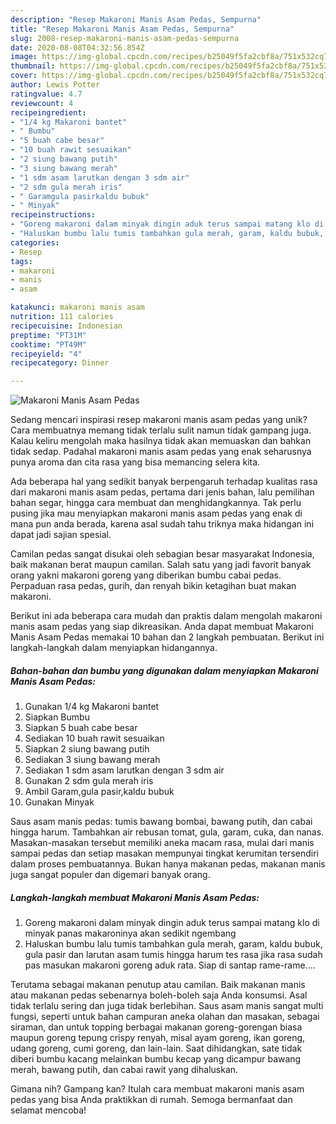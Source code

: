 ```yaml
---
description: "Resep Makaroni Manis Asam Pedas, Sempurna"
title: "Resep Makaroni Manis Asam Pedas, Sempurna"
slug: 2008-resep-makaroni-manis-asam-pedas-sempurna
date: 2020-08-08T04:32:56.854Z
image: https://img-global.cpcdn.com/recipes/b25049f5fa2cbf8a/751x532cq70/makaroni-manis-asam-pedas-foto-resep-utama.jpg
thumbnail: https://img-global.cpcdn.com/recipes/b25049f5fa2cbf8a/751x532cq70/makaroni-manis-asam-pedas-foto-resep-utama.jpg
cover: https://img-global.cpcdn.com/recipes/b25049f5fa2cbf8a/751x532cq70/makaroni-manis-asam-pedas-foto-resep-utama.jpg
author: Lewis Potter
ratingvalue: 4.7
reviewcount: 4
recipeingredient:
- "1/4 kg Makaroni bantet"
- " Bumbu"
- "5 buah cabe besar"
- "10 buah rawit sesuaikan"
- "2 siung bawang putih"
- "3 siung bawang merah"
- "1 sdm asam larutkan dengan 3 sdm air"
- "2 sdm gula merah iris"
- " Garamgula pasirkaldu bubuk"
- " Minyak"
recipeinstructions:
- "Goreng makaroni dalam minyak dingin aduk terus sampai matang klo di minyak panas makaroninya akan sedikit ngembang"
- "Haluskan bumbu lalu tumis tambahkan gula merah, garam, kaldu bubuk, gula pasir dan larutan asam tumis hingga harum tes rasa jika rasa sudah pas masukan makaroni goreng aduk rata. Siap di santap rame-rame...."
categories:
- Resep
tags:
- makaroni
- manis
- asam

katakunci: makaroni manis asam 
nutrition: 111 calories
recipecuisine: Indonesian
preptime: "PT31M"
cooktime: "PT49M"
recipeyield: "4"
recipecategory: Dinner

---
```



![Makaroni Manis Asam Pedas](https://img-global.cpcdn.com/recipes/b25049f5fa2cbf8a/751x532cq70/makaroni-manis-asam-pedas-foto-resep-utama.jpg)

Sedang mencari inspirasi resep makaroni manis asam pedas yang unik? Cara membuatnya memang tidak terlalu sulit namun tidak gampang juga. Kalau keliru mengolah maka hasilnya tidak akan memuaskan dan bahkan tidak sedap. Padahal makaroni manis asam pedas yang enak seharusnya punya aroma dan cita rasa yang bisa memancing selera kita.

Ada beberapa hal yang sedikit banyak berpengaruh terhadap kualitas rasa dari makaroni manis asam pedas, pertama dari jenis bahan, lalu pemilihan bahan segar, hingga cara membuat dan menghidangkannya. Tak perlu pusing jika mau menyiapkan makaroni manis asam pedas yang enak di mana pun anda berada, karena asal sudah tahu triknya maka hidangan ini dapat jadi sajian spesial.

Camilan pedas sangat disukai oleh sebagian besar masyarakat Indonesia, baik makanan berat maupun camilan. Salah satu yang jadi favorit banyak orang yakni makaroni goreng yang diberikan bumbu cabai pedas. Perpaduan rasa pedas, gurih, dan renyah bikin ketagihan buat makan makaroni.


Berikut ini ada beberapa cara mudah dan praktis dalam mengolah makaroni manis asam pedas yang siap dikreasikan. Anda dapat membuat Makaroni Manis Asam Pedas memakai 10 bahan dan 2 langkah pembuatan. Berikut ini langkah-langkah dalam menyiapkan hidangannya.

<!--inarticleads1-->

##### Bahan-bahan dan bumbu yang digunakan dalam menyiapkan Makaroni Manis Asam Pedas:

1. Gunakan 1/4 kg Makaroni bantet
1. Siapkan  Bumbu
1. Siapkan 5 buah cabe besar
1. Sediakan 10 buah rawit sesuaikan
1. Siapkan 2 siung bawang putih
1. Sediakan 3 siung bawang merah
1. Sediakan 1 sdm asam larutkan dengan 3 sdm air
1. Gunakan 2 sdm gula merah iris
1. Ambil  Garam,gula pasir,kaldu bubuk
1. Gunakan  Minyak


Saus asam manis pedas: tumis bawang bombai, bawang putih, dan cabai hingga harum. Tambahkan air rebusan tomat, gula, garam, cuka, dan nanas. Masakan-masakan tersebut memiliki aneka macam rasa, mulai dari manis sampai pedas dan setiap masakan mempunyai tingkat kerumitan tersendiri dalam proses pembuatannya. Bukan hanya makanan pedas, makanan manis juga sangat populer dan digemari banyak orang. 

<!--inarticleads2-->

##### Langkah-langkah membuat Makaroni Manis Asam Pedas:

1. Goreng makaroni dalam minyak dingin aduk terus sampai matang klo di minyak panas makaroninya akan sedikit ngembang
1. Haluskan bumbu lalu tumis tambahkan gula merah, garam, kaldu bubuk, gula pasir dan larutan asam tumis hingga harum tes rasa jika rasa sudah pas masukan makaroni goreng aduk rata. Siap di santap rame-rame....


Terutama sebagai makanan penutup atau camilan. Baik makanan manis atau makanan pedas sebenarnya boleh-boleh saja Anda konsumsi. Asal tidak terlalu sering dan juga tidak berlebihan. Saus asam manis sangat multi fungsi, seperti untuk bahan campuran aneka olahan dan masakan, sebagai siraman, dan untuk topping berbagai makanan goreng-gorengan biasa maupun goreng tepung crispy renyah, misal ayam goreng, ikan goreng, udang goreng, cumi goreng, dan lain-lain. Saat dihidangkan, sate tidak diberi bumbu kacang melainkan bumbu kecap yang dicampur bawang merah, bawang putih, dan cabai rawit yang dihaluskan. 

Gimana nih? Gampang kan? Itulah cara membuat makaroni manis asam pedas yang bisa Anda praktikkan di rumah. Semoga bermanfaat dan selamat mencoba!
